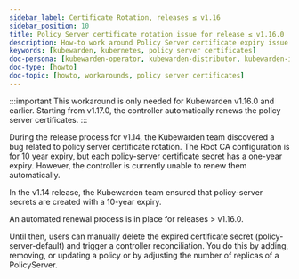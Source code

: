 ```yaml
---
sidebar_label: Certificate Rotation, releases ≤ v1.16
sidebar_position: 10
title: Policy Server certificate rotation issue for release ≤ v1.16.0
description: How-to work around Policy Server certificate expiry issue
keywords: [kubewarden, kubernetes, policy server certificates]
doc-persona: [kubewarden-operator, kubewarden-distributor, kubewarden-integrator]
doc-type: [howto]
doc-topic: [howto, workarounds, policy server certificates]
---
```


<head>
  <link rel="canonical" href="https://docs.kubewarden.io/howtos/policy-server-certificate-expiry"/>
</head>

:::important
This workaround is only needed for Kubewarden v1.16.0 and earlier. Starting
from v1.17.0, the controller automatically renews the policy server
certificates.
:::

During the release process for v1.14, the Kubewarden team discovered a bug
related to policy server certificate rotation. The Root CA configuration is
for 10 year expiry, but each policy-server certificate secret has a one-year
expiry. However, the controller is currently unable to renew them
automatically.

In the v1.14 release, the Kubewarden team ensured that policy-server
secrets are created with a 10-year expiry.

An automated renewal process is in place for releases > v1.16.0.

Until then, users can manually delete the expired certificate secret
(policy-server-default) and trigger a controller reconciliation. You do this by
adding, removing, or updating a policy or by adjusting the number of replicas
of a PolicyServer.
